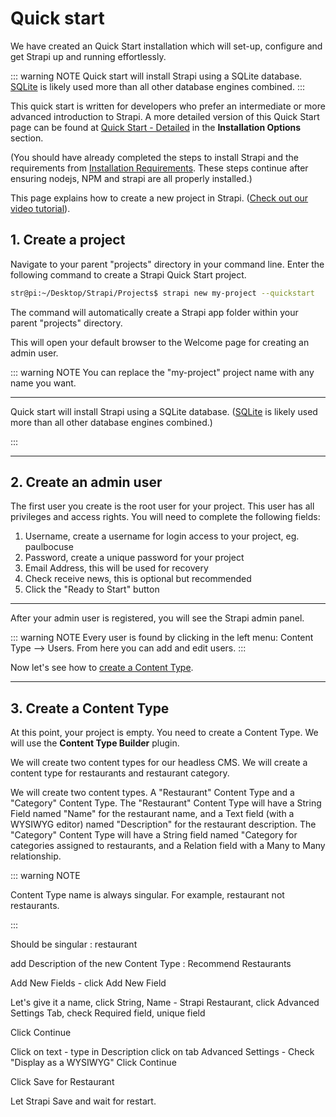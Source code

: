 # Quick start

We have created an Quick Start installation which will set-up, configure and get Strapi up and running effortlessly.

::: warning NOTE
Quick start will install Strapi using a SQLite database. [SQLite](https://www.sqlite.org/index.html) is likely used more than all other database engines combined.
:::

This quick start is written for developers who prefer an intermediate or more advanced introduction to Strapi. A more detailed version of this Quick Start page can be found at [Quick Start - Detailed](/3.x.x/installation-options/quick-start-detailed.html) in the **Installation Options** section.

(You should have already completed the steps to install Strapi and the requirements from [Installation Requirements](install-requirements.html). These steps continue after ensuring nodejs, NPM and strapi are all properly installed.)

This page explains how to create a new project in Strapi. ([Check out our video tutorial](https://www.youtube.com/watch?v=yMl5IcFHA74)).

## 1. Create a project

Navigate to your parent "projects" directory in your command line. Enter the following command to create a Strapi Quick Start project.

```bash
str@pi:~/Desktop/Strapi/Projects$ strapi new my-project --quickstart
```

The command will automatically create a Strapi app folder within your parent "projects" directory.

This will open your default browser to the Welcome page for creating an admin user.

::: warning NOTE
You can replace the "my-project" project name with any name you want.

---

Quick start will install Strapi using a SQLite database. ([SQLite](https://www.sqlite.org/index.html) is likely used more than all other database engines combined.)

:::

---

## 2. Create an admin user

The first user you create is the root user for your project. This user has all privileges and access rights. You will need to complete the following fields:

1. Username, create a username for login access to your project, eg. paulbocuse
2. Password, create a unique password for your project
3. Email Address, this will be used for recovery
4. Check receive news, this is optional but recommended
5. Click the "Ready to Start" button

---

After your admin user is registered, you will see the Strapi admin panel.

::: warning NOTE
Every user is found by clicking in the left menu: Content Type --> Users. From here you can add and edit users.
:::

Now let's see how to [create a Content Type](#_3-create-a-content-type).

---

## 3. Create a Content Type

At this point, your project is empty. You need to create a Content Type. We will use the **Content Type Builder** plugin.

We will create two content types for our headless CMS. We will create a content type for restaurants and restaurant category.

We will create two content types. A "Restaurant" Content Type and a "Category" Content Type. The "Restaurant" Content Type will have a String Field named "Name" for the restaurant name, and a Text field (with a WYSIWYG editor) named "Description" for the restaurant description. The "Category" Content Type will have a String field named "Category for categories assigned to restaurants, and a Relation field with a Many to Many relationship.

::: warning NOTE

Content Type name is always singular. For example, restaurant not restaurants.

:::

Should be singular : restaurant

add Description of the new Content Type : Recommend Restaurants

Add New Fields - click Add New Field

Let's give it a name, click String, Name - Strapi Restaurant, click Advanced Settings Tab, check Required field, unique field

Click Continue

Click on text - type in Description
click on tab Advanced Settings - Check "Display as a WYSIWYG"
Click Continue

Click Save for Restaurant

Let Strapi Save and wait for restart.
